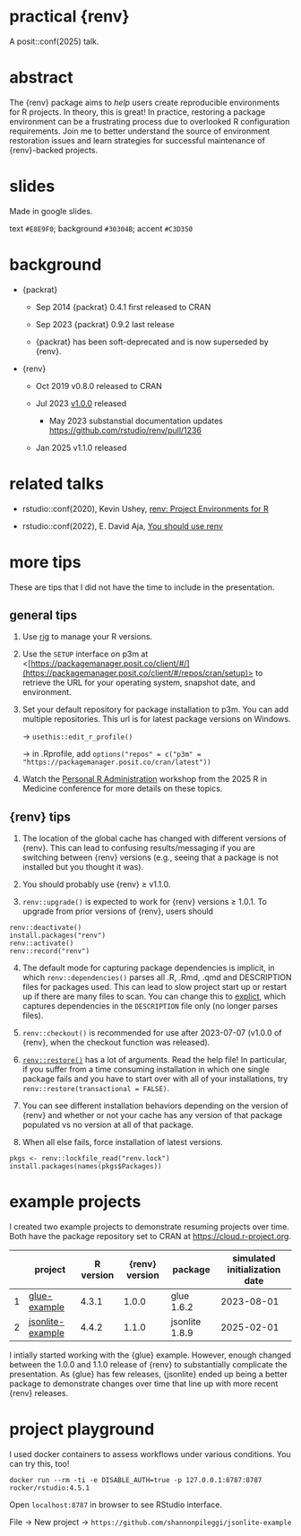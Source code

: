 # practical {renv}

A posit::conf(2025) talk.

# abstract

The {renv} package aims to *help* users create reproducible environments for R projects. In theory, this is great! In practice, restoring a package environment can be a frustrating process due to overlooked R configuration requirements. Join me to better understand the source of environment restoration issues and learn strategies for successful maintenance of {renv}-backed projects.

# slides

Made in google slides. <insert link>

text `#E8E9F0`; background `#30304B`; accent `#C3D350`

# background

* {packrat}

  + Sep 2014 {packrat} 0.4.1 first released to CRAN
  
  + Sep 2023 {packrat} 0.9.2 last release
  
  + {packrat} has been soft-deprecated and is now superseded by {renv}.

* {renv}

  + Oct 2019 v0.8.0 released to CRAN 

  + Jul 2023 [v1.0.0](https://github.com/rstudio/renv/releases/tag/v1.0.0) released

     - May 2023 substanstial documentation updates <https://github.com/rstudio/renv/pull/1236>
    
  + Jan 2025 v1.1.0 released

# related talks

* rstudio::conf(2020), Kevin Ushey, [renv: Project Environments for R](https://youtu.be/yjlEbIDevOs?si=xGEZ3NDMfclwNzf7)

* rstudio::conf(2022), E. David Aja, [You should use renv](https://www.youtube.com/watch?v=GwVx_pf2uz4)

# more tips

These are tips that I did not have the time to include in the presentation.

## general tips

1. Use [rig](https://github.com/r-lib/rig) to manage your R versions.

2. Use the `SETUP` interface on p3m at <[https://packagemanager.posit.co/client/#/](https://packagemanager.posit.co/client/#/repos/cran/setup)> to retrieve the URL for your operating system,
   snapshot date, and environment.

3. Set your default repository for package installation to p3m. You can add multiple repositories. This url is for latest package versions on Windows.

    -> `usethis::edit_r_profile()`

    -> in .Rprofile, add `options("repos" = c("p3m" = "https://packagemanager.posit.co/cran/latest"))`

5.  Watch the [Personal R Administration](https://www.youtube.com/watch?v=m2eihAhl8so) workshop from the 2025 R in Medicine conference for more details on these topics.

## {renv} tips

1. The location of the global cache has changed with different versions of {renv}. This can lead to confusing results/messaging if you are switching between {renv} versions (e.g., seeing that a package is not installed but you thought it was).
   
2. You should probably use {renv} ≥ v1.1.0.

3. `renv::upgrade()` is expected to work for {renv} versions ≥ 1.0.1. To upgrade from prior versions of {renv}, users should
```
renv::deactivate()
install.packages("renv")
renv::activate()
renv::record("renv")
```

4. The default mode for capturing package dependencies is implicit, in which `renv::dependencies()` parses all .R, .Rmd, .qmd and DESCRIPTION files for packages used. This can lead to slow project start up or restart up if there are many files to scan. You can change this to [explict](https://rstudio.github.io/renv/articles/faq.html?q=explicit#capturing-explicit-dependencies), which captures dependencies in the `DESCRIPTION` file only (no longer parses files).

5. `renv::checkout()` is recommended for use after 2023-07-07 (v1.0.0 of {renv}, when the checkout function was released).
   
6. [`renv::restore()`](https://rstudio.github.io/renv/reference/restore.html) has a lot of arguments. Read the help file! In particular, if you suffer from a time consuming installation in which one single package fails and you have to start over with all of your installations, try `renv::restore(transactional = FALSE)`.

7. You can see different installation behaviors depending on the version of {renv} and whether or not your cache has any version of that package populated vs no version at all of that package.

8. When all else fails, force installation of latest versions.
```
pkgs <- renv::lockfile_read("renv.lock")
install.packages(names(pkgs$Packages))
```

# example projects

I created two example projects to demonstrate resuming projects over time. Both have the package repository set to CRAN at <https://cloud.r-project.org>.

|   | project                                                                | R version | {renv} version | package       | simulated initialization date |
| - | -----------------------------------------------------------------------| --------- | -------------- | ------------- | ----------------------------- |
| 1 | [glue-example](https://github.com/shannonpileggi/glue-example)         | 4.3.1     | 1.0.0          | glue 1.6.2   |  2023-08-01                   |
| 2 | [jsonlite-example](https://github.com/shannonpileggi/jsonlite-example) | 4.4.2     | 1.1.0          | jsonlite 1.8.9 |  2025-02-01                   |

I intially started working with the {glue} example. However, enough changed between the 1.0.0 and 1.1.0 release of {renv} to substantially complicate the presentation. 
As {glue} has few releases, {jsonlite} ended up being a better package to demonstrate changes over time that line up with more recent {renv} releases.

# project playground

I used docker containers to assess workflows under various conditions. You can try this, too! 

```
docker run --rm -ti -e DISABLE_AUTH=true -p 127.0.0.1:8787:8787 rocker/rstudio:4.5.1
```

Open `localhost:8787` in browser to see RStudio interface.

File -> New project -> `https://github.com/shannonpileggi/jsonlite-example`

